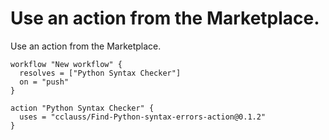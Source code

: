 # Use an action from the Marketplace.
Use an action from the Marketplace.

```
workflow "New workflow" {
  resolves = ["Python Syntax Checker"]
  on = "push"
}

action "Python Syntax Checker" {
  uses = "cclauss/Find-Python-syntax-errors-action@0.1.2"
}
```
